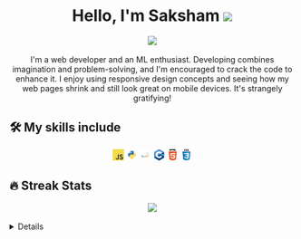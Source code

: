 <h1 align=center>Hello, I'm Saksham <img src="https://media.giphy.com/media/hvRJCLFzcasrR4ia7z/giphy.gif" width="25px"></h1>


<p align="center">
  <a href="https://github.com/DenverCoder1/readme-typing-svg"><img src="https://readme-typing-svg.herokuapp.com?lines=Electronics+and+Computer+Engineering+Student;"AI%20|%20ML%20Enthusiast;Guitarist;"Always%20ready%20to%20learn%20new%20things&center=true&width=500&height=50"></a>
</p>
<p align="center">I'm a web developer and an ML enthusiast. Developing combines imagination and problem-solving, and I'm encouraged to crack the code to enhance it. I enjoy using responsive design concepts and seeing how my web pages shrink and still look great on mobile devices. It's strangely gratifying!</p>

## 🛠 My skills include 
  <p align ="center"><code><img height="20" src="https://raw.githubusercontent.com/github/explore/80688e429a7d4ef2fca1e82350fe8e3517d3494d/topics/javascript/javascript.png"></code>
<code><img height="20" src="https://raw.githubusercontent.com/github/explore/80688e429a7d4ef2fca1e82350fe8e3517d3494d/topics/python/python.png"></code>
<code><img height="20" src="https://raw.githubusercontent.com/github/explore/80688e429a7d4ef2fca1e82350fe8e3517d3494d/topics/mysql/mysql.png"></code>
<code><img height="20" src="https://raw.githubusercontent.com/github/explore/80688e429a7d4ef2fca1e82350fe8e3517d3494d/topics/cpp/cpp.png"></code>
  <code><img height="20" src="https://raw.githubusercontent.com/github/explore/80688e429a7d4ef2fca1e82350fe8e3517d3494d/topics/html/html.png"></code>
  <code><img height="20" src="https://raw.githubusercontent.com/github/explore/80688e429a7d4ef2fca1e82350fe8e3517d3494d/topics/css/css.png"></code>
  
  ## 🔥 Streak Stats
<p align="center"><img src="https://github-readme-streak-stats.herokuapp.com?user=saksham0309&theme=dark&hide_border=true&ring=DD2727" /></p>
<details>
</p>

## 📖  What I am currently learning / improving on
<p align="center">
<img src="https://img.shields.io/badge/React-282C34?logo=react&logoColor=61DAFB" alt="React logo" title="React.js / React Native" height="25" />
&nbsp;
<img src="https://img.shields.io/badge/Express-282C34?logo=express&logoColor=764ABC" alt="Express logo" title="Express" height="25" />
<img src="https://img.shields.io/badge/MongoDB-282C34?logo=mongodb&logoColor=47A248" alt="MongoDB logo" title="MongoDB" height="25" />
</p>




## 📬 Get in touch

<p align="center">
   <br>
<a target="_blank" href="https://www.linkedin.com/in/sakshammishra/"><img src="https://img.shields.io/badge/-LinkedIn-0077B5?style=for-the-badge&logo=Linkedin&logoColor=white"></img></a>
<a target="_blank" href="mailto:sakshammishra87@gmail.com"><img src="https://img.shields.io/badge/-Gmail-D14836?style=for-the-badge&logo=Gmail&logoColor=white"></img></a>
<a target="_blank" href="https://twitter.com/iamsaksham__"><img src="https://img.shields.io/badge/-Twitter-1DA1F2?style=for-the-badge&logo=Twitter&logoColor=white"></img></a>
<br>
</p>       

## &#x1f4c8; My GitHub Stats

<a href="https://github.com/saksham0309">
  <img align="center" src="https://github-readme-stats.vercel.app/api/top-langs/?username=anuraghazra&langs_count=8" />
</a>

<a href="https://github.com/saksham0309">
  <img align="center" src="https://github-readme-stats.vercel.app/api?username=saksham0309&show_icons=true&theme=radical" />
</a>






<!--
**saksham0309/saksham0309** is a ✨ _special_ ✨ repository because its `README.md` (this file) appears on your GitHub profile.

Here are some ideas to get you started:

- 🔭 I’m currently working on ...
- 🌱 I’m currently learning ...
- 👯 I’m looking to collaborate on ...
- 🤔 I’m looking for help with ...
- 💬 Ask me about ...
- 📫 How to reach me: ...
- 😄 Pronouns: ...
- ⚡ Fun fact: ...
-->
